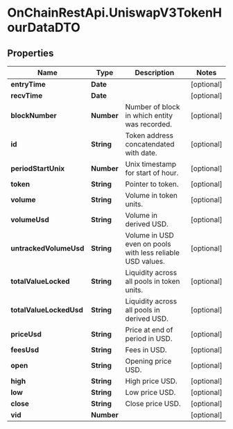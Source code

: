 # OnChainRestApi.UniswapV3TokenHourDataDTO

## Properties

Name | Type | Description | Notes
------------ | ------------- | ------------- | -------------
**entryTime** | **Date** |  | [optional] 
**recvTime** | **Date** |  | [optional] 
**blockNumber** | **Number** | Number of block in which entity was recorded. | [optional] 
**id** | **String** | Token address concatendated with date. | [optional] 
**periodStartUnix** | **Number** | Unix timestamp for start of hour. | [optional] 
**token** | **String** | Pointer to token. | [optional] 
**volume** | **String** | Volume in token units. | [optional] 
**volumeUsd** | **String** | Volume in derived USD. | [optional] 
**untrackedVolumeUsd** | **String** | Volume in USD even on pools with less reliable USD values. | [optional] 
**totalValueLocked** | **String** | Liquidity across all pools in token units. | [optional] 
**totalValueLockedUsd** | **String** | Liquidity across all pools in derived USD. | [optional] 
**priceUsd** | **String** | Price at end of period in USD. | [optional] 
**feesUsd** | **String** | Fees in USD. | [optional] 
**open** | **String** | Opening price USD. | [optional] 
**high** | **String** | High price USD. | [optional] 
**low** | **String** | Low price USD. | [optional] 
**close** | **String** | Close price USD. | [optional] 
**vid** | **Number** |  | [optional] 


